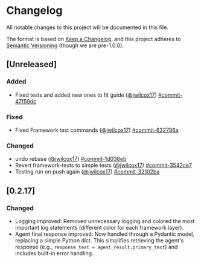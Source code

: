 # Changelog

All notable changes to this project will be documented in this file.

The format is based on [Keep a Changelog](https://keepachangelog.com/en/1.0.0/),
and this project adheres to [Semantic Versioning](https://semver.org/spec/v2.0.0.html) (though we are pre-1.0.0).

## [Unreleased]


### Added
- Fixed tests and added new ones to fit guide ([@jwilcox17](https://github.com/jwilcox17)) [#commit-47f59dc](https://github.com/Aurite-ai/aurite-agents/commit/47f59dcd25bebeada9b105e10528ac62272f41fc)
### Fixed
- Fixed Framework test commands ([@jwilcox17](https://github.com/jwilcox17)) [#commit-632796a](https://github.com/Aurite-ai/aurite-agents/commit/632796ac358a90150c9847ae49e389dfea3cd9b4)
### Changed
- undo rebase ([@jwilcox17](https://github.com/jwilcox17)) [#commit-1d038eb](https://github.com/Aurite-ai/aurite-agents/commit/1d038ebded8ba5120bc20aec570c61d55a46cffe)
- Revert framework-tests to simple tests ([@jwilcox17](https://github.com/jwilcox17)) [#commit-3542ce7](https://github.com/Aurite-ai/aurite-agents/commit/3542ce7ce3a19c04e7aeb7f60c09151bcae9d99d)
- Testing run on push again ([@jwilcox17](https://github.com/jwilcox17)) [#commit-32102ba](https://github.com/Aurite-ai/aurite-agents/commit/32102ba764976d72e8ae1509e42c78c2da8114b9)
## [0.2.17]

### Changed
- Logging improved: Removed unnecessary logging and colored the most important log statements (different color for each framework layer).
- Agent final response improved: Now handled through a Pydantic model, replacing a simple Python dict. This simplifies retrieving the agent's response (e.g., `response_text = agent_result.primary_text`) and includes built-in error handling.
